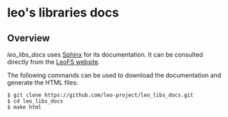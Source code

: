 leo's libraries docs
====================

Overview
--------

*leo_libs_docs* uses [Sphinx](http://sphinx.pocoo.org/) for its documentation.
It can be consulted directly from the [LeoFS website](http://www.leofs.org/docs/leo_libs).

The following commands can be used to download the documentation and
generate the HTML files:

```text
$ git clone https://github.com/leo-project/leo_libs_docs.git
$ cd leo_libs_docs
$ make html
```
